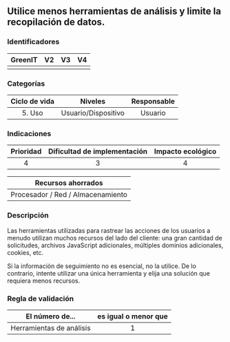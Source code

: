## Utilice menos herramientas de análisis y limite la recopilación de datos.

 ### Identificadores

| GreenIT | V2  | V3  | V4  |
| :-----: | :-: | :-: | :-: |
|         |     |     |     |

### Categorías

| Ciclo de vida |       Niveles       | Responsable |
|:-------------:|:-------------------:|:-----------:|
|    5. Uso     | Usuario/Dispositivo |   Usuario   |

### Indicaciones

| Prioridad | Dificultad de implementación | Impacto ecológico |
|:---------:|:----------------------------:|:-----------------:|
|     4     |              3               |         4         |

|        Recursos ahorrados         |
|:---------------------------------:|
| Procesador / Red / Almacenamiento |

 ### Descripción

Las herramientas utilizadas para rastrear las acciones de los usuarios a menudo utilizan muchos recursos del lado del cliente: una gran cantidad de solicitudes, archivos JavaScript adicionales, múltiples dominios adicionales, cookies, etc.

 Si la información de seguimiento no es esencial, no la utilice. De lo contrario, intente utilizar una única herramienta y elija una solución que requiera menos recursos.

 ### Regla de validación

| El número de...          | es igual o menor que |
|--------------------------|:--------------------:|
| Herramientas de análisis |          1           |
